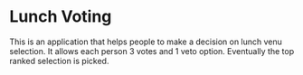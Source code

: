 Lunch Voting
============

This is an application that helps people to make a decision on lunch venu selection. It allows each person 3 votes and 1 veto option. Eventually the top ranked selection is picked.    